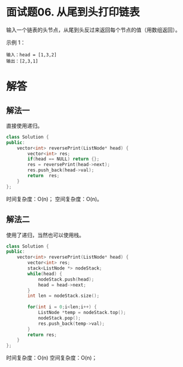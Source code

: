 # 面试题06. 从尾到头打印链表
输入一个链表的头节点，从尾到头反过来返回每个节点的值（用数组返回）。

 

示例 1：
```
输入：head = [1,3,2]
输出：[2,3,1]
```

# 解答
## 解法一
直接使用递归。
```C++
class Solution {
public:
    vector<int> reversePrint(ListNode* head) {
        vector<int> res;
        if(head == NULL) return {};
        res = reversePrint(head->next);
        res.push_back(head->val);
        return  res;
    }
};
```
时间复杂度：O(n)；
空间复杂度：O(n)。

## 解法二
使用了递归，当然也可以使用栈。
```C++
class Solution {
public:
    vector<int> reversePrint(ListNode* head) {
        vector<int> res;
        stack<ListNode *> nodeStack;
        while(head) {
            nodeStack.push(head);
            head = head->next;
        }
        int len = nodeStack.size();
        
        for(int i = 0;i<len;i++) {
            ListNode *temp = nodeStack.top();
            nodeStack.pop();
            res.push_back(temp->val);
        }
        return res;
    }
};
```

时间复杂度：O(n)
空间复杂度：O(n)；